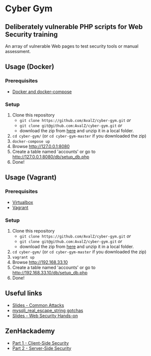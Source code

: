 # Cyber Gym
## Deliberately vulnerable PHP scripts for Web Security training

An array of vulnerable Web pages to test security tools or manual assessment.

## Usage (Docker)

### Prerequisites
* [Docker and docker-compose](https://docker.io)

### Setup

1. Clone this repository
    * `git clone https://github.com/AvalZ/cyber-gym.git` _or_
    * `git clone git@github.com:AvalZ/cyber-gym.git` _or_
    * download the zip from [here](https://github.com/AvalZ/cyber-gym/archive/master.zip) and unzip it in a local folder.
2. `cd cyber-gym/` (or `cd cyber-gym-master` if you downloaded the zip)
3. `docker-compose up`
4. Browse http://127.0.0.1:8080
5. Create a table named 'accounts' or go to http://127.0.0.1:8080/db/setup_db.php
6. Done!

## Usage (Vagrant)

### Prerequisites
* [Virtualbox](https://www.virtualbox.org/wiki/Downloads)
* [Vagrant](https://www.vagrantup.com/downloads.html)

### Setup

1. Clone this repository
    * `git clone https://github.com/AvalZ/cyber-gym.git` _or_
    * `git clone git@github.com:AvalZ/cyber-gym.git` _or_
    * download the zip from [here](https://github.com/AvalZ/cyber-gym/archive/master.zip) and unzip it in a local folder.
2. `cd cyber-gym/` (or `cd cyber-gym-master` if you downloaded the zip)
3. `vagrant up`
4. Browse http://192.168.33.10
5. Create a table named 'accounts' or go to http://192.168.33.10/db/setup_db.php
6. Done!

## Useful links

* [Slides - Common Attacks](https://docs.google.com/presentation/d/1rRpO9-9agNAUETXPjfsm7dMUZ3EPfKxWcaP-W8kt0ZM/edit?usp=sharing)
* [mysqli\_real\_escape\_string gotchas](https://avalz.it/blog/debunking-the-mysql_real_escape_string-myth/)
* [Slides - Web Security Hands-on](https://docs.google.com/presentation/d/1L27fhQWU8Cz9VrfSrNn-SrMiBvcx7tlXa2m5ot4IXCM/edit?usp=sharing)

## ZenHackademy 

* [Part 1 - Client-Side Security](https://docs.google.com/presentation/d/1JEYzoVQ7WgJkt2X_U2rKFBqPpKimLVWPvToiyr8vTBM/edit?usp=sharing)
* [Part 2 - Server-Side Security](https://docs.google.com/presentation/d/1z_vHrtTMHP4Xz9w2IZpNaVqn1SuAjq_azk8Njtcro0I/edit?usp=sharing)
